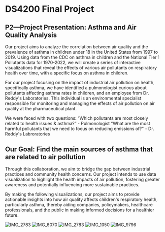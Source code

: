 # DS4200 Final Project

## P2—Project Presentation: Asthma and Air Quality Analysis

Our project aims to analyze the correlation between air quality and the prevalence of asthma in children under 18 in the United States from 1997 to 2019. Using data from the CDC on asthma in children and the National Tier 1 Pollutants data for 1970-2022, we will create a series of interactive visualizations that reveal the effects of various air pollutants on respiratory health over time, with a specific focus on asthma in children.

For our project focusing on the impact of industrial air pollution on health, specifically asthma, we have identified a pulmonologist curious about pollutants affecting asthma rates in children, and an employee from Dr. Reddy's Laboratories. This individual is an environmental specialist responsible for monitoring and managing the effects of air pollution on air quality at the pharmaceutical plant.

We were faced with two questions: 
“Which pollutants are most closely related to health issues & asthma?” - Pulmonologist
“What are the most harmful pollutants that we need to focus on reducing emissions of?" - Dr. Reddy's Labroratories

## Our Goal: Find the main sources of asthma that are related to air pollution 

Through this collaboration, we aim to bridge the gap between industrial practices and community health concerns. Our project intends to use data visualization to highlight the health impacts of air pollution, fostering greater awareness and potentially influencing more sustainable practices.

By making the following visualizations, our project aims to provide actionable insights into how air quality affects children's respiratory health, particularly asthma, thereby aiding companies, policymakers, healthcare professionals, and the public in making informed decisions for a healthier future.

![IMG_2783](https://github.com/patelkrina100/DS4200-Final-Project/assets/130016349/b3bd2bc6-14b0-482b-928d-9d344d5c3b34)
![IMG_6070](https://github.com/patelkrina100/DS4200-Final-Project/assets/130016349/c7922d1f-7a7b-4327-be06-f0ba11c9041d)
![IMG_2783](https://github.com/patelkrina100/DS4200-Final-Project/assets/130016349/2d5b13ba-c673-4fd3-a866-27d8bdf2b7c9)
![IMG_1050](https://github.com/patelkrina100/DS4200-Final-Project/assets/130016349/1f4a8a34-cb0c-41f5-a0f3-84e1c4d7315d)
![IMG_9796](https://github.com/patelkrina100/DS4200-Final-Project/assets/130016349/7191c8b6-5626-4fc6-a6a9-95c6693b1d24)
